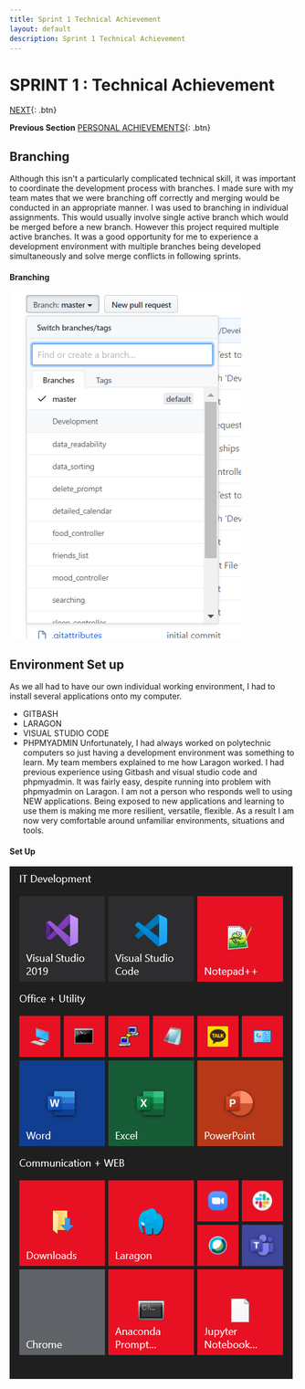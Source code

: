 ```yaml
---
title: Sprint 1 Technical Achievement
layout: default
description: Sprint 1 Technical Achievement
---
```


# SPRINT 1 : Technical Achievement

[NEXT](ta2.html){: .btn}

**Previous Section** [PERSONAL ACHIEVEMENTS](pa1.html){: .btn}

## Branching
Although this isn't a particularly complicated technical skill, it was important to coordinate the development process with branches. I made sure with my team mates that we were branching off correctly and merging would be conducted in an appropriate manner. 
I was used to branching in individual assignments. This would usually involve single active branch which would be merged before a new branch. However this project required multiple active branches.
It was a good opportunity for me to experience a development environment with multiple branches being developed simultaneously and solve merge conflicts in following sprints.

#### Branching

![Branching](branching.png "Branching")

## Environment Set up
As we all had to have our own individual working environment, I had to install several applications onto my computer.
- GITBASH
- LARAGON
- VISUAL STUDIO CODE
- PHPMYADMIN
Unfortunately, I had always worked on polytechnic computers so just having a development environment was something to learn. My team members explained to me how Laragon worked. I had previous experience using Gitbash and visual studio code and phpmyadmin. It was fairly easy, despite running into problem with phpmyadmin on Laragon.
I am not a person who responds well to using NEW applications. Being exposed to new applications and learning to use them is making me more resilient, versatile, flexible. As a result I am now very comfortable around unfamiliar environments, situations and tools.

#### Set Up

![Set Up](installed.png "Set Up")